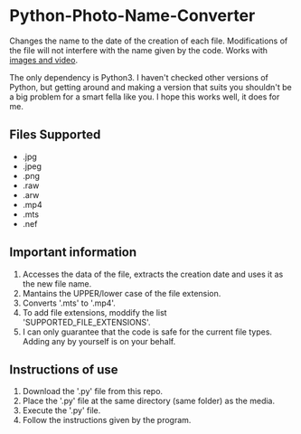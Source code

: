 # Python-Photo-Name-Converter
Changes the name to the date of the creation of each file. Modifications of the file will not interfere with the name given by the code. Works with [images and video](#files-supported).

The only dependency is Python3. I haven't checked other versions of Python, but getting around and making a version that suits you shouldn't be a big problem for a smart fella like you.
I hope this works well, it does for me.

## Files Supported

*  .jpg
*  .jpeg
*  .png
*  .raw
*  .arw
*  .mp4
*  .mts
*  .nef

## Important information

1.  Accesses the data of the file, extracts the creation date and uses it as the new file name.
2.  Mantains the UPPER/lower case of the file extension.
3.  Converts '.mts' to '.mp4'.
4.  To add file extensions, moddify the list 'SUPPORTED_FILE_EXTENSIONS'.
5.  I can only guarantee that the code is safe for the current file types. Adding any by yourself is on your behalf.  

## Instructions of use

1.  Download the '.py' file from this repo.
2.  Place the '.py' file at the same directory (same folder) as the media.
3.  Execute the '.py' file.
4.  Follow the instructions given by the program.
